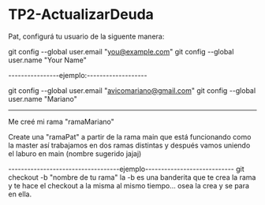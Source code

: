 # TP2-ActualizarDeuda
Pat, configurá tu usuario de la siguente manera:

  git config --global user.email "you@example.com"
  git config --global user.name "Your Name"

  ----------------ejemplo:------------------- 

  git config --global user.email "avicomariano@gmail.com"
  git config --global user.name "Mariano"

----------------------------------------------------
Me creé mi rama "ramaMariano"

Create una "ramaPat" a partir de la rama main que está funcionando como la master
así trabajamos en dos ramas distintas y después vamos uniendo el laburo en main (nombre sugerido jajaj)

-----------------------------------ejemplo----------------------------
git checkout -b "nombre de tu rama"   la -b es una banderita que te crea la rama y te hace el checkout a la misma al mismo tiempo... osea la crea y se para en ella. 